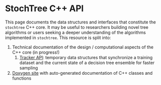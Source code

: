 # StochTree C++ API

This page documents the data structures and interfaces that constitute the `stochtree` C++ core. 
It may be useful to researchers building novel tree algorithms or users seeking a deeper understanding of the algorithms implemented in `stochtree`. This resource is split into:

1. Technical documentation of the design / computational aspects of the C++ core (in progress!)
    1. [Tracker API](tracking.md): temporary data structures that synchronize a training dataset and the current state of a decision tree ensemble for faster sampling 
2. [Doxygen site](doxygen/index.html) with auto-generated documentation of C++ classes and functions
